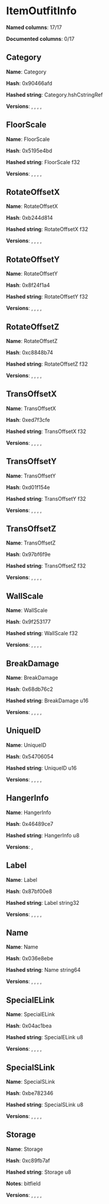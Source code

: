 # ItemOutfitInfo
**Named columns**: 17/17

**Documented columns**: 0/17

## Category

**Name**: Category

**Hash**: 0x90466afd

**Hashed string**: Category.hshCstringRef

**Versions**: , , , , 

## FloorScale

**Name**: FloorScale

**Hash**: 0x5195e4bd

**Hashed string**: FloorScale f32

**Versions**: , , , , 

## RotateOffsetX

**Name**: RotateOffsetX

**Hash**: 0xb244d814

**Hashed string**: RotateOffsetX f32

**Versions**: , , , , 

## RotateOffsetY

**Name**: RotateOffsetY

**Hash**: 0x8f24f1a4

**Hashed string**: RotateOffsetY f32

**Versions**: , , , , 

## RotateOffsetZ

**Name**: RotateOffsetZ

**Hash**: 0xc8848b74

**Hashed string**: RotateOffsetZ f32

**Versions**: , , , , 

## TransOffsetX

**Name**: TransOffsetX

**Hash**: 0xed7f3cfe

**Hashed string**: TransOffsetX f32

**Versions**: , , , , 

## TransOffsetY

**Name**: TransOffsetY

**Hash**: 0xd01f154e

**Hashed string**: TransOffsetY f32

**Versions**: , , , , 

## TransOffsetZ

**Name**: TransOffsetZ

**Hash**: 0x97bf6f9e

**Hashed string**: TransOffsetZ f32

**Versions**: , , , , 

## WallScale

**Name**: WallScale

**Hash**: 0x9f253177

**Hashed string**: WallScale f32

**Versions**: , , , , 

## BreakDamage

**Name**: BreakDamage

**Hash**: 0x68db76c2

**Hashed string**: BreakDamage u16

**Versions**: , , , , 

## UniqueID

**Name**: UniqueID

**Hash**: 0x54706054

**Hashed string**: UniqueID u16

**Versions**: , , , , 

## HangerInfo

**Name**: HangerInfo

**Hash**: 0x46489ce7

**Hashed string**: HangerInfo u8

**Versions**: , 

## Label

**Name**: Label

**Hash**: 0x87bf00e8

**Hashed string**: Label string32

**Versions**: , , , , 

## Name

**Name**: Name

**Hash**: 0x036e8ebe

**Hashed string**: Name string64

**Versions**: , , , , 

## SpecialELink

**Name**: SpecialELink

**Hash**: 0x04ac1bea

**Hashed string**: SpecialELink u8

**Versions**: , , , , 

## SpecialSLink

**Name**: SpecialSLink

**Hash**: 0xbe782346

**Hashed string**: SpecialSLink u8

**Versions**: , , , , 

## Storage

**Name**: Storage

**Hash**: 0xc89fb7af

**Hashed string**: Storage u8

**Notes**: bitfield

**Versions**: , , , , 

